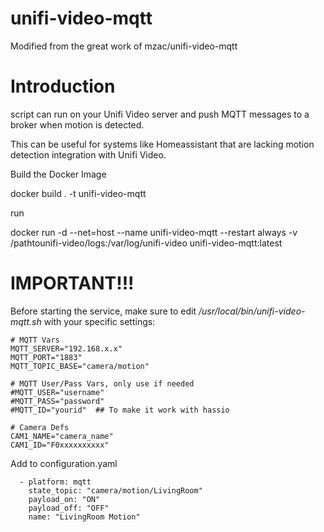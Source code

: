 # unifi-video-mqtt

Modified from the great work of mzac/unifi-video-mqtt


# Introduction
 script can run on your Unifi Video server and push MQTT messages to a broker when motion is detected.

This can be useful for systems like Homeassistant that are lacking motion detection integration with Unifi Video.



Build the Docker Image

docker build . -t unifi-video-mqtt


run

docker run -d --net=host --name unifi-video-mqtt --restart always -v /pathtounifi-video/logs:/var/log/unifi-video unifi-video-mqtt:latest


# IMPORTANT!!!
Before starting the service, make sure to edit */usr/local/bin/unifi-video-mqtt.sh* with your specific
settings:

```
# MQTT Vars
MQTT_SERVER="192.168.x.x"
MQTT_PORT="1883"
MQTT_TOPIC_BASE="camera/motion"

# MQTT User/Pass Vars, only use if needed
#MQTT_USER="username"
#MQTT_PASS="password"
#MQTT_ID="yourid"  ## To make it work with hassio

# Camera Defs
CAM1_NAME="camera_name"
CAM1_ID="F0xxxxxxxxxx"
```



Add to configuration.yaml 
```
  - platform: mqtt
    state_topic: "camera/motion/LivingRoom"
    payload_on: "ON"
    payload_off: "OFF"
    name: "LivingRoom Motion"
```
